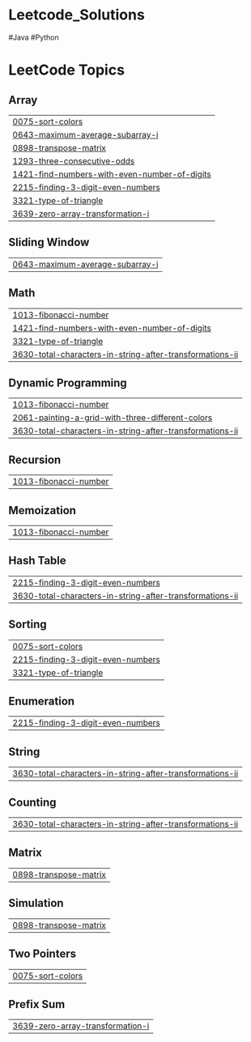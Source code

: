 # Leetcode_Solutions
#Java
#Python

<!---LeetCode Topics Start-->
# LeetCode Topics
## Array
|  |
| ------- |
| [0075-sort-colors](https://github.com/saurabhwake/Leetcode_Solutions/tree/master/0075-sort-colors) |
| [0643-maximum-average-subarray-i](https://github.com/saurabhwake/Leetcode_Solutions/tree/master/0643-maximum-average-subarray-i) |
| [0898-transpose-matrix](https://github.com/saurabhwake/Leetcode_Solutions/tree/master/0898-transpose-matrix) |
| [1293-three-consecutive-odds](https://github.com/saurabhwake/Leetcode_Solutions/tree/master/1293-three-consecutive-odds) |
| [1421-find-numbers-with-even-number-of-digits](https://github.com/saurabhwake/Leetcode_Solutions/tree/master/1421-find-numbers-with-even-number-of-digits) |
| [2215-finding-3-digit-even-numbers](https://github.com/saurabhwake/Leetcode_Solutions/tree/master/2215-finding-3-digit-even-numbers) |
| [3321-type-of-triangle](https://github.com/saurabhwake/Leetcode_Solutions/tree/master/3321-type-of-triangle) |
| [3639-zero-array-transformation-i](https://github.com/saurabhwake/Leetcode_Solutions/tree/master/3639-zero-array-transformation-i) |
## Sliding Window
|  |
| ------- |
| [0643-maximum-average-subarray-i](https://github.com/saurabhwake/Leetcode_Solutions/tree/master/0643-maximum-average-subarray-i) |
## Math
|  |
| ------- |
| [1013-fibonacci-number](https://github.com/saurabhwake/Leetcode_Solutions/tree/master/1013-fibonacci-number) |
| [1421-find-numbers-with-even-number-of-digits](https://github.com/saurabhwake/Leetcode_Solutions/tree/master/1421-find-numbers-with-even-number-of-digits) |
| [3321-type-of-triangle](https://github.com/saurabhwake/Leetcode_Solutions/tree/master/3321-type-of-triangle) |
| [3630-total-characters-in-string-after-transformations-ii](https://github.com/saurabhwake/Leetcode_Solutions/tree/master/3630-total-characters-in-string-after-transformations-ii) |
## Dynamic Programming
|  |
| ------- |
| [1013-fibonacci-number](https://github.com/saurabhwake/Leetcode_Solutions/tree/master/1013-fibonacci-number) |
| [2061-painting-a-grid-with-three-different-colors](https://github.com/saurabhwake/Leetcode_Solutions/tree/master/2061-painting-a-grid-with-three-different-colors) |
| [3630-total-characters-in-string-after-transformations-ii](https://github.com/saurabhwake/Leetcode_Solutions/tree/master/3630-total-characters-in-string-after-transformations-ii) |
## Recursion
|  |
| ------- |
| [1013-fibonacci-number](https://github.com/saurabhwake/Leetcode_Solutions/tree/master/1013-fibonacci-number) |
## Memoization
|  |
| ------- |
| [1013-fibonacci-number](https://github.com/saurabhwake/Leetcode_Solutions/tree/master/1013-fibonacci-number) |
## Hash Table
|  |
| ------- |
| [2215-finding-3-digit-even-numbers](https://github.com/saurabhwake/Leetcode_Solutions/tree/master/2215-finding-3-digit-even-numbers) |
| [3630-total-characters-in-string-after-transformations-ii](https://github.com/saurabhwake/Leetcode_Solutions/tree/master/3630-total-characters-in-string-after-transformations-ii) |
## Sorting
|  |
| ------- |
| [0075-sort-colors](https://github.com/saurabhwake/Leetcode_Solutions/tree/master/0075-sort-colors) |
| [2215-finding-3-digit-even-numbers](https://github.com/saurabhwake/Leetcode_Solutions/tree/master/2215-finding-3-digit-even-numbers) |
| [3321-type-of-triangle](https://github.com/saurabhwake/Leetcode_Solutions/tree/master/3321-type-of-triangle) |
## Enumeration
|  |
| ------- |
| [2215-finding-3-digit-even-numbers](https://github.com/saurabhwake/Leetcode_Solutions/tree/master/2215-finding-3-digit-even-numbers) |
## String
|  |
| ------- |
| [3630-total-characters-in-string-after-transformations-ii](https://github.com/saurabhwake/Leetcode_Solutions/tree/master/3630-total-characters-in-string-after-transformations-ii) |
## Counting
|  |
| ------- |
| [3630-total-characters-in-string-after-transformations-ii](https://github.com/saurabhwake/Leetcode_Solutions/tree/master/3630-total-characters-in-string-after-transformations-ii) |
## Matrix
|  |
| ------- |
| [0898-transpose-matrix](https://github.com/saurabhwake/Leetcode_Solutions/tree/master/0898-transpose-matrix) |
## Simulation
|  |
| ------- |
| [0898-transpose-matrix](https://github.com/saurabhwake/Leetcode_Solutions/tree/master/0898-transpose-matrix) |
## Two Pointers
|  |
| ------- |
| [0075-sort-colors](https://github.com/saurabhwake/Leetcode_Solutions/tree/master/0075-sort-colors) |
## Prefix Sum
|  |
| ------- |
| [3639-zero-array-transformation-i](https://github.com/saurabhwake/Leetcode_Solutions/tree/master/3639-zero-array-transformation-i) |
<!---LeetCode Topics End-->
